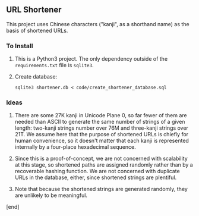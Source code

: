 ## URL Shortener

This project uses Chinese characters ("kanji", as a shorthand name) as the basis of shortened URLs. 

### To Install

 1. This is a Python3 project. The only dependency outside of the `requirements.txt` file is `sqlite3`.

 1. Create database:

        sqlite3 shortener.db < code/create_shortener_database.sql

### Ideas

 1. There are some 27K kanji in Unicode Plane 0, so far fewer of them are needed than ASCII to generate the same number of strings of a given length: two-kanji strings number over 76M and three-kanji strings over 21T. We assume here that the purpose of shortened URLs is chiefly for human convenience, so it doesn't matter that each kanji is represented internally by a four-place hexadecimal sequence.

 1. Since this is a proof-of-concept, we are not concerned with scalability at this stage, so shortened paths are assigned randomly rather than by a recoverable hashing function. We are not concerned with duplicate URLs in the database, either, since shortened strings are plentiful.

 1. Note that because the shortened strings are generated randomly, they are unlikely to be meaningful.

[end]
